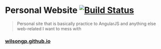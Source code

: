# Personal Website [![Build Status](https://travis-ci.org/wilsongp/wilsongp.github.io.svg?branch=staging)](https://travis-ci.org/wilsongp/wilsongp.github.io)
> Personal site that is basically practice to AngularJS and anything else web-related I want to mess with

### [wilsongp.github.io](https://wilsongp.github.io/)

